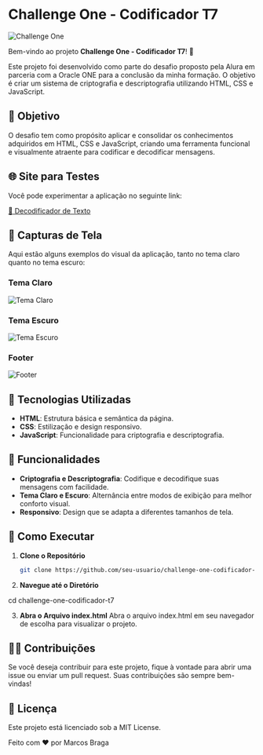 # Challenge One - Codificador T7

![Challenge One](https://img.shields.io/badge/Challenge%20One%20-Codificador%20T7-blue)

Bem-vindo ao projeto **Challenge One - Codificador T7**! 🚀

Este projeto foi desenvolvido como parte do desafio proposto pela Alura em parceria com a Oracle ONE para a conclusão da minha formação. O objetivo é criar um sistema de criptografia e descriptografia utilizando HTML, CSS e JavaScript.

## 🎯 Objetivo

O desafio tem como propósito aplicar e consolidar os conhecimentos adquiridos em HTML, CSS e JavaScript, criando uma ferramenta funcional e visualmente atraente para codificar e decodificar mensagens.

## 🌐 Site para Testes

Você pode experimentar a aplicação no seguinte link:

[🔗 Decodificador de Texto](https://apenasmarcos.github.io/decodificador-de-texto/)

## 📸 Capturas de Tela

Aqui estão alguns exemplos do visual da aplicação, tanto no tema claro quanto no tema escuro:

### Tema Claro

![Tema Claro](https://github.com/user-attachments/assets/e928af55-faeb-4a4d-9ed7-d1aaf687b9ae)

### Tema Escuro

![Tema Escuro](https://github.com/user-attachments/assets/8fc9f77b-f729-41b3-b5e5-43e51141310d)

### Footer

![Footer](https://github.com/user-attachments/assets/5b5a3607-7889-40f4-85a9-0afaab1aeb45)

## 🔧 Tecnologias Utilizadas

- **HTML**: Estrutura básica e semântica da página.
- **CSS**: Estilização e design responsivo.
- **JavaScript**: Funcionalidade para criptografia e descriptografia.

## 🚀 Funcionalidades

- **Criptografia e Descriptografia**: Codifique e decodifique suas mensagens com facilidade.
- **Tema Claro e Escuro**: Alternância entre modos de exibição para melhor conforto visual.
- **Responsivo**: Design que se adapta a diferentes tamanhos de tela.

## 📖 Como Executar

1. **Clone o Repositório**

   ```bash
   git clone https://github.com/seu-usuario/challenge-one-codificador-t7.git

2. **Navegue até o Diretório**

cd challenge-one-codificador-t7

3. **Abra o Arquivo index.html**
Abra o arquivo index.html em seu navegador de escolha para visualizar o projeto.

## 👩‍💻 Contribuições
Se você deseja contribuir para este projeto, fique à vontade para abrir uma issue ou enviar um pull request. Suas contribuições são sempre bem-vindas!

## 📝 Licença
Este projeto está licenciado sob a MIT License.

Feito com ❤️ por Marcos Braga
